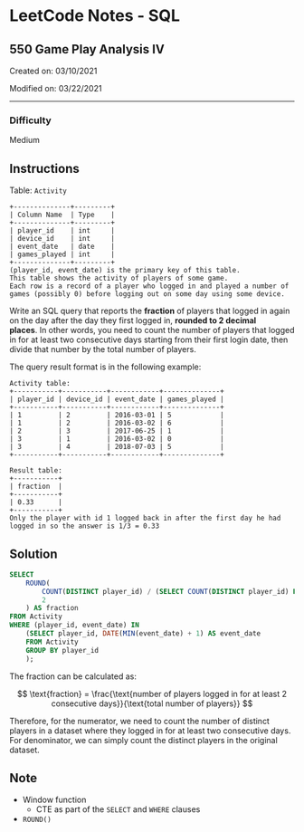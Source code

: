 # LeetCode Notes - SQL

## 550 Game Play Analysis IV

Created on: 03/10/2021

Modified on: 03/22/2021

---

### Difficulty

Medium

## Instructions

Table: `Activity`

```
+--------------+---------+
| Column Name  | Type    |
+--------------+---------+
| player_id    | int     |
| device_id    | int     |
| event_date   | date    |
| games_played | int     |
+--------------+---------+
(player_id, event_date) is the primary key of this table.
This table shows the activity of players of some game.
Each row is a record of a player who logged in and played a number of games (possibly 0) before logging out on some day using some device.
```

Write an SQL query that reports the **fraction** of players that logged in again on the day after the day they first logged in, **rounded to 2 decimal places**. In other words, you need to count the number of players that logged in for at least two consecutive days starting from their first login date, then divide that number by the total number of players.

The query result format is in the following example:

```
Activity table:
+-----------+-----------+------------+--------------+
| player_id | device_id | event_date | games_played |
+-----------+-----------+------------+--------------+
| 1         | 2         | 2016-03-01 | 5            |
| 1         | 2         | 2016-03-02 | 6            |
| 2         | 3         | 2017-06-25 | 1            |
| 3         | 1         | 2016-03-02 | 0            |
| 3         | 4         | 2018-07-03 | 5            |
+-----------+-----------+------------+--------------+

Result table:
+-----------+
| fraction  |
+-----------+
| 0.33      |
+-----------+
Only the player with id 1 logged back in after the first day he had logged in so the answer is 1/3 = 0.33
```

## Solution

``` sql
SELECT 
    ROUND(
        COUNT(DISTINCT player_id) / (SELECT COUNT(DISTINCT player_id) FROM Activity),
        2
    ) AS fraction
FROM Activity
WHERE (player_id, event_date) IN 
    (SELECT player_id, DATE(MIN(event_date) + 1) AS event_date
    FROM Activity
    GROUP BY player_id
    );
```

The fraction can be calculated as:

$$
\text{fraction} = \frac{\text{number of players logged in for at least 2 consecutive days}}{\text{total number of players}}
$$

Therefore, for the numerator, we need to count the number of distinct players in a dataset where they logged in for at least two consecutive days. For denominator, we can simply count the distinct players in the original dataset.

## Note

- Window function
  - CTE as part of the `SELECT` and `WHERE` clauses
- `ROUND()`
